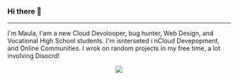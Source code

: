 ### Hi there 👋
_______________________________
I'm Maula, I'am a new Cloud Devolooper, bug hunter, Web Design, and Vocational High School students. I'm isnterseted i nCloud Devepopment, and Online Communities. I wrok on random projects in my free time, a lot involving Disocrd!
 <p align="center">
  <a href="https://skillicons.dev">
    <img src="https://skillicons.dev/icons?i=aws,gcp,git,docker,arduino,ae,grafana,js,linux,mysql,nodejs,html,css,php,mongodb.net, go" />
  </a>
</p>
